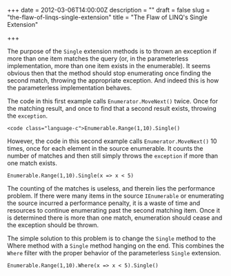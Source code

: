 +++
date = 2012-03-06T14:00:00Z
description = ""
draft = false
slug = "the-flaw-of-linqs-single-extension"
title = "The Flaw of LINQ's Single Extension"

+++


The purpose of the `Single` extension methods is to thrown an exception if more than one item matches the query (or, in the parameterless implementation, more than one item exists in the enumerable). It seems obvious then that the method should stop enumerating once finding the second match, throwing the appropriate exception. And indeed this is how the parameterless implementation behaves.

The code in this first example calls `Enumerator.MoveNext()` twice. Once for the matching result, and once to find that a second result exists, throwing the `exception`.

```
<code class="language-c">Enumerable.Range(1,10).Single()
```

However, the code in this second example calls `Enumerator.MoveNext()` 10 times, once for each element in the source enumerable. It counts the number of matches and then still simply throws the `exception` if more than one match exists.

```
Enumerable.Range(1,10).Single(x => x < 5)
```

The counting of the matches is useless, and therein lies the performance problem. If there were many items in the source `IEnumerable` or enumerating the source incurred a performance penalty, it is a waste of time and resources to continue enumerating past the second matching item. Once it is determined there is more than one match, enumeration should cease and the exception should be thrown.

The simple solution to this problem is to change the `Single` method to the Where method with a `Single` method hanging on the end. This combines the `Where` filter with the proper behavior of the parameterless `Single` extension.

```
Enumerable.Range(1,10).Where(x => x < 5).Single()
```

